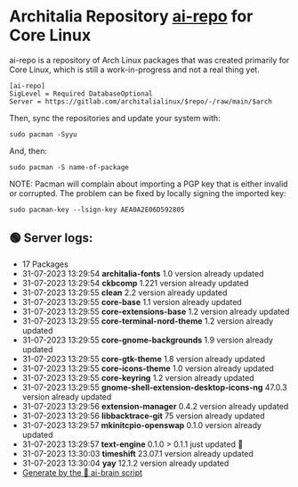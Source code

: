 # Architalia Repository [ai-repo](https://gitlab.com/architalialinux/ai-repo) for Core Linux

ai-repo is a repository of Arch Linux packages that was created primarily for Core Linux, which is still a work-in-progress and not a real thing yet.

```
[ai-repo]
SigLevel = Required DatabaseOptional
Server = https://gitlab.com/architalialinux/$repo/-/raw/main/$arch 
```

Then, sync the repositories and update your system with:

```
sudo pacman -Syyu
```

And, then:

```
sudo pacman -S name-of-package
```

NOTE: Pacman will complain about importing a PGP key that is either invalid or corrupted.  The problem can be fixed by locally signing the imported key:

```
sudo pacman-key --lsign-key AEA0A2E06D592805
```



## 🟢 Server logs:
- 17 Packages
- 31-07-2023 13:29:54 **architalia-fonts** 1.0 version already updated
- 31-07-2023 13:29:54 **ckbcomp** 1.221 version already updated
- 31-07-2023 13:29:55 **clean** 2.2 version already updated
- 31-07-2023 13:29:55 **core-base** 1.1 version already updated
- 31-07-2023 13:29:55 **core-extensions-base** 1.2 version already updated
- 31-07-2023 13:29:55 **core-terminal-nord-theme** 1.2 version already updated
- 31-07-2023 13:29:55 **core-gnome-backgrounds** 1.9 version already updated
- 31-07-2023 13:29:55 **core-gtk-theme** 1.8 version already updated
- 31-07-2023 13:29:55 **core-icons-theme** 1.0 version already updated
- 31-07-2023 13:29:55 **core-keyring** 1.2 version already updated
- 31-07-2023 13:29:55 **gnome-shell-extension-desktop-icons-ng** 47.0.3 version already updated
- 31-07-2023 13:29:56 **extension-manager** 0.4.2 version already updated
- 31-07-2023 13:29:56 **libbacktrace-git** 75 version already updated
- 31-07-2023 13:29:57 **mkinitcpio-openswap** 0.1.0 version already updated
- 31-07-2023 13:29:57 **text-engine** 0.1.0 > 0.1.1 just updated 🔹
- 31-07-2023 13:30:03 **timeshift** 23.07.1 version already updated
- 31-07-2023 13:30:04 **yay** 12.1.2 version already updated
 - [Generate by the 🤖 ai-brain script](https://gitlab.com/architalialinux/ai-repo/-/blob/main/ai-brain)
